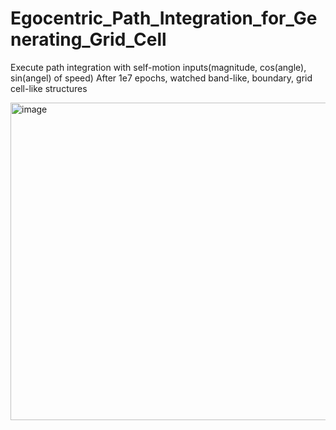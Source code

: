 # Egocentric_Path_Integration_for_Generating_Grid_Cell
Execute path integration with self-motion inputs(magnitude, cos(angle), sin(angel) of speed)
After 1e7 epochs, watched band-like, boundary, grid cell-like structures


<img width="508" alt="image" src="https://github.com/user-attachments/assets/5e8bb65f-c987-4782-97c1-b300c21b86c4" />
